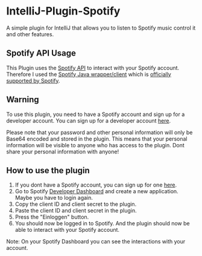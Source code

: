 # IntelliJ-Plugin-Spotify

A simple plugin for IntelliJ that allows you to listen to Spotify music control it and other features.

## Spotify API Usage
This Plugin uses the [Spotify API](https://developer.spotify.com/documentation/web-api/) to interact with your Spotify account. Therefore I used the [Spotify Java wrapper/client](https://github.com/spotify-web-api-java/spotify-web-api-java) which is [officially supported by Spotify](https://developer.spotify.com/documentation/web-api/libraries/).

## Warning
To use this plugin, you need to have a Spotify account and sign up for a developer account. You can sign up for a developer account [here](https://developer.spotify.com/dashboard/).

Please note that your password and other personal information will only be Base64 encoded and stored in the plugin. This means that your personal information will be visible to anyone who has access to the plugin.
Dont share your personal information with anyone!

## How to use the plugin
1. If you dont have a Spotify account, you can sign up for one [here](https://www.spotify.com/de/signup).
2. Go to Spotify [Developer Dashboard](https://developer.spotify.com/dashboard) and create a new application. Maybe you have to login again.
3. Copy the client ID and client secret to the plugin.
4. Paste the client ID and client secret in the plugin.
5. Press the "Einloggen" button.
6. You should now be logged in to Spotify. And the plugin should now be able to interact with your Spotify account.

Note: On your Spotify Dashboard you can see the interactions with your account.